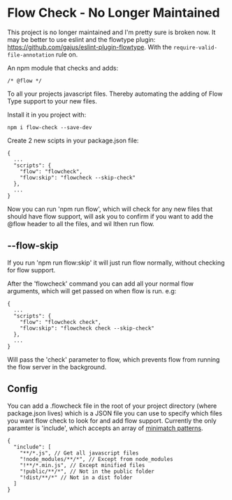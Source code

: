 # Flow Check - No Longer Maintained

This project is no longer maintained and I'm pretty sure is broken now. It may be better to use eslint and the flowtype plugin: https://github.com/gajus/eslint-plugin-flowtype. With the `require-valid-file-annotation` rule on.


An npm module that checks and adds:
```
/* @flow */
```
To all your projects javascript files. Thereby automating the adding of Flow Type support to your new files.

Install it in you project with:
```
npm i flow-check --save-dev
```
Create 2 new scipts in your package.json file:
```
{
  ...
  "scripts": {
    "flow": "flowcheck",
    "flow:skip": "flowcheck --skip-check"
  },
  ...
}
```

Now you can run 'npm run flow', which will check for any new files that should have flow support, will ask you to confirm if you want to add the @flow header to all the files, and wil lthen run flow.

## --flow-skip
If you run 'npm run flow:skip' it will just run flow normally, without checking for flow support.

After the 'flowcheck' command you can add all your normal flow arguments, which will get passed on when flow is run. e.g:
```
{
  ...
  "scripts": {
    "flow": "flowcheck check",
    "flow:skip": "flowcheck check --skip-check"
  },
  ...
}
```
Will pass the 'check' parameter to flow, which prevents flow from running the flow server in the background.

## Config
You can add a .flowcheck file in the root of your project directory (where package.json lives) which is a JSON file you can use to specify which files you want flow check to look for and add flow support. Currently the only paramter is 'include', which accepts an array of [minimatch patterns](https://github.com/isaacs/minimatch).
```
{
  "include": [
    "**/*.js", // Get all javascript files
    "!node_modules/**/*", // Except from node_modules
    "!**/*.min.js", // Except minified files
    "!public/**/*", // Not in the public folder
    "!dist/**/*" // Not in a dist folder
  ]
}
```

